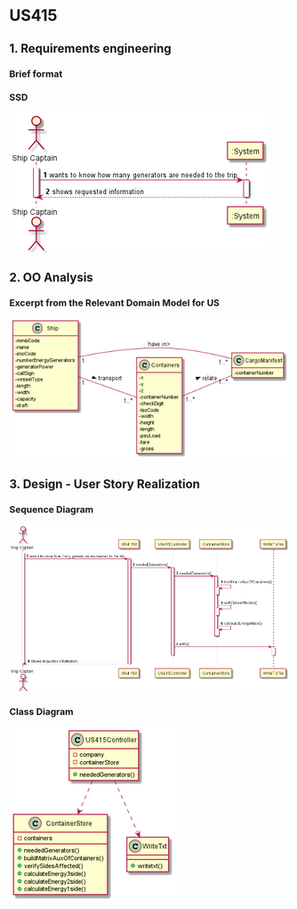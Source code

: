 # US415


## 1. Requirements engineering

### Brief format


### SSD

![SSD_US415.png](US415_SSD.png)


## 2. OO Analysis


### Excerpt from the Relevant Domain Model for US

![DM_US415.png](US415_DM.png)


## 3. Design - User Story Realization


### Sequence Diagram

![SD_US415.png](US415_SD.png)

### Class Diagram

![CD_US415.png](US415_CD.png)

